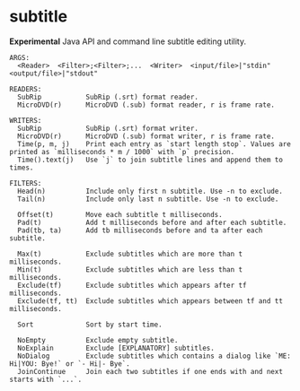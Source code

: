 subtitle
========

**Experimental** Java API and command line subtitle editing utility.

    ARGS:
      <Reader>  <Filter>;<Filter>;...  <Writer>  <input/file>|"stdin"  <output/file>|"stdout"
    
    READERS:
      SubRip           SubRip (.srt) format reader.
      MicroDVD(r)      MicroDVD (.sub) format reader, r is frame rate.
    
    WRITERS:
      SubRip           SubRip (.srt) format writer.
      MicroDVD(r)      MicroDVD (.sub) format writer, r is frame rate.
      Time(p, m, j)    Print each entry as `start length stop`. Values are printed as `milliseconds * m / 1000` with `p` precision.
      Time().text(j)   Use `j` to join subtitle lines and append them to times.
    
    FILTERS:
      Head(n)          Include only first n subtitle. Use -n to exclude.
      Tail(n)          Include only last n subtitle. Use -n to exclude.
      
      Offset(t)        Move each subtitle t milliseconds.
      Pad(t)           Add t milliseconds before and after each subtitle.
      Pad(tb, ta)      Add tb milliseconds before and ta after each subtitle.
      
      Max(t)           Exclude subtitles which are more than t milliseconds.
      Min(t)           Exclude subtitles which are less than t milliseconds.
      Exclude(tf)      Exclude subtitles which appears after tf milliseconds.
      Exclude(tf, tt)  Exclude subtitles which appears between tf and tt milliseconds.
      
      Sort             Sort by start time.
      
      NoEmpty          Exclude empty subtitle.
      NoExplain        Exclude [EXPLANATORY] subtitles.
      NoDialog         Exclude subtitles which contains a dialog like `ME: Hi|YOU: Bye!` or `- Hi|- Bye`.
      JoinContinue     Join each two subtitles if one ends with and next starts with `...`.
